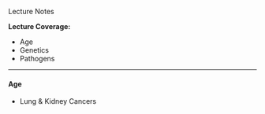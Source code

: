 Lecture Notes

**Lecture Coverage:**
- Age
- Genetics
- Pathogens

---
#### **Age**
- Lung & Kidney Cancers